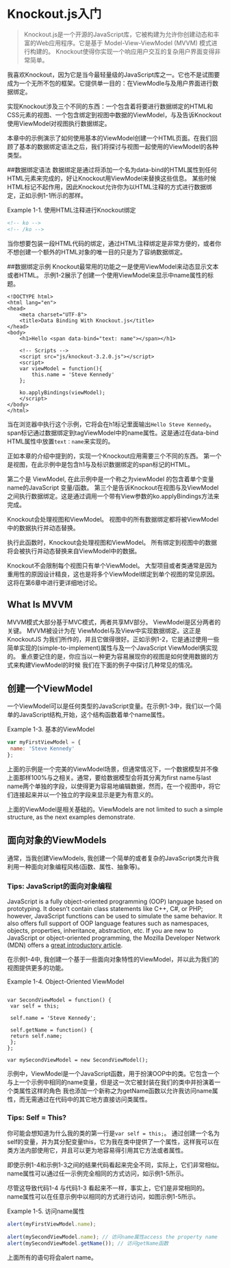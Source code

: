# Knockout.js入门
> Knockout.js是一个开源的JavaScript库，它被构建为允许你创建动态和丰富的Web应用程序。它是基于 Model-View-ViewModel (MVVM) 模式进行构建的。 Knockout使得你实现一个响应用户交互的复杂用户界面变得非常简单。


我喜欢Knockout，因为它是当今最轻量级的JavaScript库之一。它也不是试图要成为一个无所不包的框架。它提供单一目的：在ViewModle与及用户界面进行数据绑定。


实现Knockout涉及三个不同的东西：一个包含着将要进行数据绑定的HTML和CSS元素的视图、一个包含绑定到视图中数据的ViewModel，与及告诉Knockout使用ViewModel对视图执行数据绑定。


本章中的示例演示了如何使用基本的ViewModel创建一个HTML页面。在我们回顾了基本的数据绑定语法之后，我们将探讨与视图一起使用的ViewModel的各种类型。


##数据绑定语法
数据绑定是通过将​添加一个名为data-bind的HTML属性到任何HTML元素来完成的，好让Knockout用ViewModel来替换这些信息。
某些时候HTML标记不起作用，因此Knockout允许你为以HTML注释的方式进行数据绑定，正如示例1-1所示的那样。

Example 1-1. 使用HTML注释进行Knockout绑定
``` html
<!-- ko --> 
<!-- /ko -->
```

当你想要包装一段HTML代码的绑定，通过HTML注释绑定是非常方便的，或者你不想创建一个额外的HTML对象的唯一目的只是为了容纳数据绑定。

##数据绑定示例
Knockout最常用的功能之一是使用ViewModel来动态显示文本或者HTML。
示例1-2展示了创建一个使用ViewModel来显示中name属性的标题。

```
<!DOCTYPE html>
<html lang="en">
<head>
	<meta charset="UTF-8">
	<title>Data Binding With Knockout.js</title>
</head>
<body>
	<h1>Hello <span data-bind="text: name"></span></h1>

	<!-- Scripts -->
	<script src="js/knockout-3.2.0.js"></script>
	<script>
	var viewModel = function(){
		this.name = 'Steve Kennedy'
	};

	ko.applyBindings(viewModel);
	</script>
</body>
</html>
```

当在浏览器中执行这个示例，它将会在h1标记里面输出`Hello Steve Kennedy`。
span标记通过数据绑定到tagViewModel中的name属性。这是通过在data-bind HTML属性中放置`text：name`来实现的。

正如本章的介绍中提到的，实现一个Knockout应用需要三个不同的东西。 第一个是视图，在此示例中是包含h1与及标识数据绑定的span标记的HTML。 

第二个是 ViewModel, 在此示例中是一个称之为viewModel 的包含着单个变量name的JavaScript 变量/函数。
第三个是告诉Knockout在视图与及ViewModel之间执行数据绑定。这是通过调用一个带有View参数的ko.applyBindings方法来完成。

Knockout会处理视图和ViewModel。 视图中的所有数据绑定都将被ViewModel中的数据执行并动态替换。

执行此函数时，Knockout会处理视图和ViewModel。 所有绑定到视图中的数据将会被执行并动态替换来自ViewModel中的数据。

Knockout不会限制每个视图只有单个ViewModel。 大型项目或者类通常是因为重用性的原因设计精良，这也是将多个ViewModel绑定到单个视图的常见原因。 这将在第6章中进行更详细地讨论。


## What Is MVVM
MVVM模式大部分基于MVC模式，两者共享MV部分。 ViewModel是区分两者的关键。
MVVM被设计为在 ViewModel与及View中实现数据绑定。这正是 KnockoutJS 为我们所作的，并且它做得很好。正如示例1-2，它是通过使用一些简单实现的(simple-to-implement)属性与及一个JavaScript ViewModel俩实现的。
重点要记住的是，你应当以一种更为容易展现你的视图是如何使用数据的方式来构建ViewModel的时候
我们在下面的例子中探讨几种常见的情况。



## 创建一个ViewModel
一个ViewModel可以是任何类型的JavaScript变量。在示例1-3中，我们以一个简单的JavaScript结构,开始，这个结构函数着单个name属性。

Example 1-3. 基本的ViewModel
``` js
var myFirstViewModel = {
 name: 'Steve Kennedy'
};
```

上面的示例是一个完美的ViewModel场景，但通常情况下，一个数据模型并不像上面那样100%与之相关。通常，要给数据模型会将其分离为first name与last name两个单独的字段，以使得更为容易地编辑数据，然而，在一个视图中，将它们连接起来并以一个独立的字段来显示是更为有意义的。

上面的ViewModel是相关基础的。ViewModels are not limited to such a simple structure, as the next examples demonstrate.

## 面向对象的ViewModels
通常，当我创建ViewModels, 我创建一个简单的或者复杂的JavaScript类允许我利用一种面向对象编程风格(函数、属性、抽象等)。


### Tips: JavaScript的面向对象编程
JavaScript is a fully object-oriented programming (OOP) language based on prototyping. It doesn’t contain class statements like C++, C#, or PHP; however, JavaScript functions can be used to simulate the same behavior.
It also offers full support of OOP language features such as namespaces, objects, properties, inheritance, abstraction, etc.
If you are new to JavaScript or object-oriented programming, the Mozilla Developer Network (MDN) offers a [great introductory article](http://mzl.la/1u0uge8).

在示例1-4中, 我创建一个基于一些面向对象特性的ViewModel，并以此为我们的视图提供更多的功能。

Example 1-4. Object-Oriented ViewModel
```

var SecondViewModel = function() {
 var self = this;
 
 self.name = 'Steve Kennedy';
 
 self.getName = function() {
 return self.name;
 };
};

var mySecondViewModel = new SecondViewModel();
```

示例中，ViewModel是一个JavaScript函数，用于扮演OOP中的类。它包含一个与上一个示例中相同的name变量，但是这一次它被封装在我们的类中并扮演着一个类属性这样的角色
我也添加一个新称之为getName函数以允许我访问name属性，而无需通过在代码中的其它地方直接访问类属性。


### Tips: Self = This?
你可能会想知道为什么我的类的第一行是`var self = this;`。 通过创建一个名为self的变量，并为其分配变量this，它为我在类中提供了一个属性，这样我可以在类方法内部使用它，并且可以更为地容易得引用其它方法或者属性。

即使示例1-4和示例1-3之间的结果代码看起来完全不同，实际上，它们非常相似。 name属性可以通过任一示例完全相同的方式访问，如示例1-5所示。

尽管这导致代码1-4 与代码1-3 看起来不一样，事实上，它们是非常相同的。name属性可以在任意示例中以相同的方式进行访问，如图示例1-5所示。

Example 1-5. 访问name属性

``` javascript
alert(myFirstViewModel.name);
 
alert(mySecondViewModel.name); // 访问name属性access the property name
alert(mySecondViewModel.getName()); // 访问getName函数
```

上面所有的语句将会alert name。
